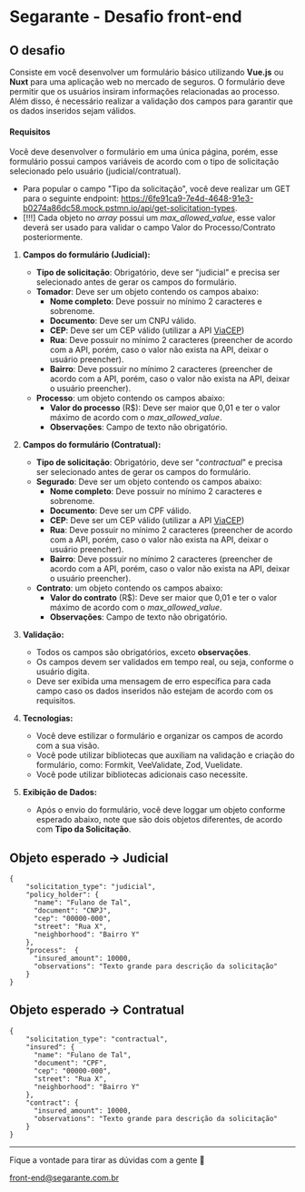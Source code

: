 # Segarante - Desafio front-end

## O desafio

Consiste em você desenvolver um formulário básico utilizando **Vue.js** ou **Nuxt** para uma aplicação web no mercado de seguros. O formulário deve permitir que os usuários insiram informações relacionadas ao processo. Além disso, é necessário realizar a validação dos campos para garantir que os dados inseridos sejam válidos.

#### Requisitos

Você deve desenvolver o formulário em uma única página, porém, esse formulário possui campos variáveis de acordo com o tipo de solicitação selecionado pelo usuário (judicial/contratual).

- Para popular o campo "Tipo da solicitação", você deve realizar um GET para o seguinte endpoint: https://6fe91ca9-7e4d-4648-91e3-b0274a86dc58.mock.pstmn.io/api/get-solicitation-types.
- [!!!] Cada objeto no _array_ possui um _max_allowed_value_, esse valor deverá ser usado para validar o campo Valor do Processo/Contrato posteriormente.

1.  **Campos do formulário (Judicial):**
    - **Tipo de solicitação**: Obrigatório, deve ser "judicial" e precisa ser selecionado antes de gerar os campos do formulário.
    - **Tomador**: Deve ser um objeto contendo os campos abaixo:
      - **Nome completo**: Deve possuir no mínimo 2 caracteres e sobrenome.
      - **Documento**: Deve ser um CNPJ válido.
      - **CEP**: Deve ser um CEP válido (utilizar a API [ViaCEP](https://viacep.com.br))
      - **Rua**: Deve possuir no mínimo 2 caracteres (preencher de acordo com a API, porém, caso o valor não exista na API, deixar o usuário preencher).
      - **Bairro**: Deve possuir no mínimo 2 caracteres (preencher de acordo com a API, porém, caso o valor não exista na API, deixar o usuário preencher).
    - **Processo**: um objeto contendo os campos abaixo:
      - **Valor do processo** (R$): Deve ser maior que 0,01 e ter o valor máximo de acordo com o _max_allowed_value_.
      - **Observações**: Campo de texto não obrigatório.
2.  **Campos do formulário (Contratual):**
    - **Tipo de solicitação**: Obrigatório, deve ser "_contractual_" e precisa ser selecionado antes de gerar os campos do formulário.
    - **Segurado**: Deve ser um objeto contendo os campos abaixo:
      - **Nome completo**: Deve possuir no mínimo 2 caracteres e sobrenome.
      - **Documento**: Deve ser um CPF válido.
      - **CEP**: Deve ser um CEP válido (utilizar a API [ViaCEP](https://viacep.com.br))
      - **Rua**: Deve possuir no mínimo 2 caracteres (preencher de acordo com a API, porém, caso o valor não exista na API, deixar o usuário preencher).
      - **Bairro**: Deve possuir no mínimo 2 caracteres (preencher de acordo com a API, porém, caso o valor não exista na API, deixar o usuário preencher).
    - **Contrato**: um objeto contendo os campos abaixo:
      - **Valor do contrato** (R$): Deve ser maior que 0,01 e ter o valor máximo de acordo com o _max_allowed_value_.
      - **Observações**: Campo de texto não obrigatório.
3.  **Validação:**

    - Todos os campos são obrigatórios, exceto **observações**.
    - Os campos devem ser validados em tempo real, ou seja, conforme o usuário digita.
    - Deve ser exibida uma mensagem de erro específica para cada campo caso os dados inseridos não estejam de acordo com os requisitos.

4.  **Tecnologias:**

    - Você deve estilizar o formulário e organizar os campos de acordo com a sua visão.
    - Você pode utilizar bibliotecas que auxiliam na validação e criação do formulário, como: Formkit, VeeValidate, Zod, Vuelidate.
    - Você pode utilizar bibliotecas adicionais caso necessite.

5.  **Exibição de Dados:**

    - Após o envio do formulário, você deve loggar um objeto conforme esperado abaixo, note que são dois objetos diferentes, de acordo com **Tipo da Solicitação**.

## Objeto esperado -> Judicial

    {
        "solicitation_type": "judicial",
        "policy_holder": {
    	  "name": "Fulano de Tal",
    	  "document": "CNPJ",
    	  "cep": "00000-000",
    	  "street": "Rua X",
    	  "neighborhood": "Bairro Y"
    	},
    	"process":  {
    	  "insured_amount": 10000,
    	  "observations": "Texto grande para descrição da solicitação"
    	}
    }

## Objeto esperado -> Contratual

    {
        "solicitation_type": "contractual",
        "insured": {
    	  "name": "Fulano de Tal",
    	  "document": "CPF",
    	  "cep": "00000-000",
    	  "street": "Rua X",
    	  "neighborhood": "Bairro Y"
    	},
    	"contract": {
    	  "insured_amount": 10000,
    	  "observations": "Texto grande para descrição da solicitação"
    	}
    }

---

Fique a vontade para tirar as dúvidas com a gente 🙂

front-end@segarante.com.br
